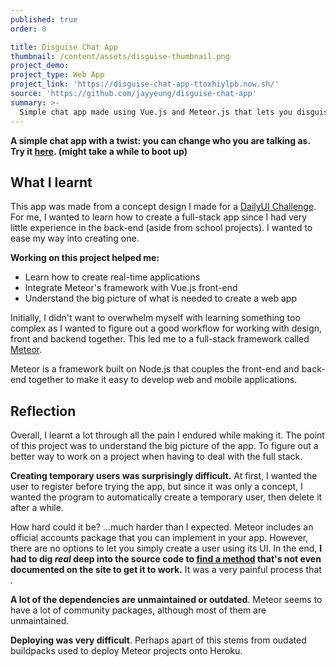```yaml
---
published: true
order: 0

title: Disguise Chat App
thumbnail: /content/assets/disguise-thumbnail.png
project_demo: 
project_type: Web App
project_link: 'https://disguise-chat-app-ttoxhiylpb.now.sh/'
source: 'https://github.com/jayyeung/disguise-chat-app'
summary: >-
  Simple chat app made using Vue.js and Meteor.js that lets you disguise yourself as another person and pretend to be them!
---
```

**A simple chat app with a twist: you can change who you are talking as. Try it [here](https://disguise-chat-app-ttoxhiylpb.now.sh/). (might take a while to boot up)** 

## What I learnt

This app was made from a concept design I made for a [DailyUI Challenge](https://www.behance.net/gallery/67654663/Disguise-Chatroom-Concept). For me, I wanted to learn how to create a full-stack app since I had very little experience in the back-end (aside from school projects). I wanted to ease my way into creating one.

**Working on this project helped me:**
- Learn how to create real-time applications
- Integrate Meteor's framework with Vue.js front-end
- Understand the big picture of what is needed to create a web app

Initially, I didn't want to overwhelm myself with learning something too complex as I wanted to figure out a good workflow for working with design, front and backend together. This led me to a full-stack framework called [Meteor](https://www.meteor.com/).

Meteor is a framework built on Node.js that couples the front-end and back-end together to make it easy to develop web and mobile applications. 

## Reflection

Overall, I learnt a lot through all the pain I endured while making it. The point of this project was to understand the big picture of the app. To figure out a better way to work on a project when having to deal with the full stack.

**Creating temporary users was surprisingly difficult.** At first, I wanted the user to register before trying the app, but since it was only a concept, I wanted the program to automatically create a temporary user, then delete it after a while.

How hard could it be? ...much harder than I expected. Meteor includes an official accounts package that you can implement in your app. However, there are no options to let you simply create a user using its UI.  In the end, **I had to dig *real* deep into the source code to [find a method]() that's not even documented on the site to get it to work.** It was a very painful process that .

**A lot of the dependencies are unmaintained or outdated**. Meteor seems to have a lot of community packages, although most of them are unmaintained. 


**Deploying was very difficult**. Perhaps apart of this stems from oudated buildpacks used to deploy Meteor projects onto Heroku.

